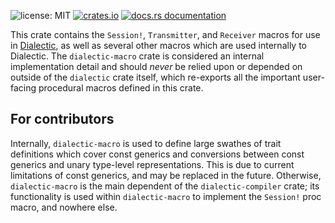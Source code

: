 ![license: MIT](https://img.shields.io/github/license/boltlabs-inc/dialectic)
[![crates.io](https://img.shields.io/crates/v/dialectic-macro)](https://crates.io/crates/dialectic-macro)
[![docs.rs documentation](https://docs.rs/dialectic-macro/badge.svg)](https://docs.rs/dialectic-macro)

This crate contains the `Session!`, `Transmitter`, and `Receiver` macros for use in [Dialectic](https://crates.io/crates/dialectic), as
well as several other macros which are used internally to Dialectic. The `dialectic-macro` crate is
considered an internal implementation detail and should *never* be relied upon or depended on
outside of the `dialectic` crate itself, which re-exports all the important user-facing procedural
macros defined in this crate.

## For contributors

Internally, `dialectic-macro` is used to define large swathes of trait definitions which cover const
generics and conversions between const generics and unary type-level representations. This is due to
current limitations of const generics, and may be replaced in the future. Otherwise,
`dialectic-macro` is the main dependent of the `dialectic-compiler` crate; its functionality is used
within `dialectic-macro` to implement the `Session!` proc macro, and nowhere else.
